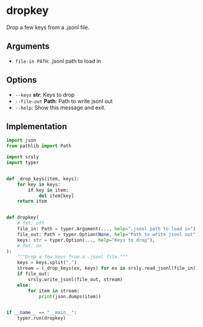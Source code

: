 # dropkey 

Drop a few keys from a .jsonl file.

## **Arguments**

* `file-in PATH`: .jsonl path to load in

## **Options**

* `--keys` **str**: Keys to drop
* `--file-out` **Path**: Path to write jsonl out
* `--help`: Show this message and exit.

## Implementation

```python 
import json
from pathlib import Path

import srsly
import typer


def _drop_keys(item, keys):
    for key in keys:
        if key in item:
            del item[key]
    return item


def dropkey(
    # fmt: off
    file_in: Path = typer.Argument(..., help=".jsonl path to load in"),
    file_out: Path = typer.Option(None, help="Path to write jsonl out"),
    keys: str = typer.Option(..., help="Keys to drop"),
    # fmt: on
):
    """Drop a few keys from a .jsonl file."""
    keys = keys.split(",")
    stream = (_drop_keys(ex, keys) for ex in srsly.read_jsonl(file_in))
    if file_out:
        srsly.write_jsonl(file_out, stream)
    else:
        for item in stream:
            print(json.dumps(item))


if __name__ == "__main__":
    typer.run(dropkey)
```